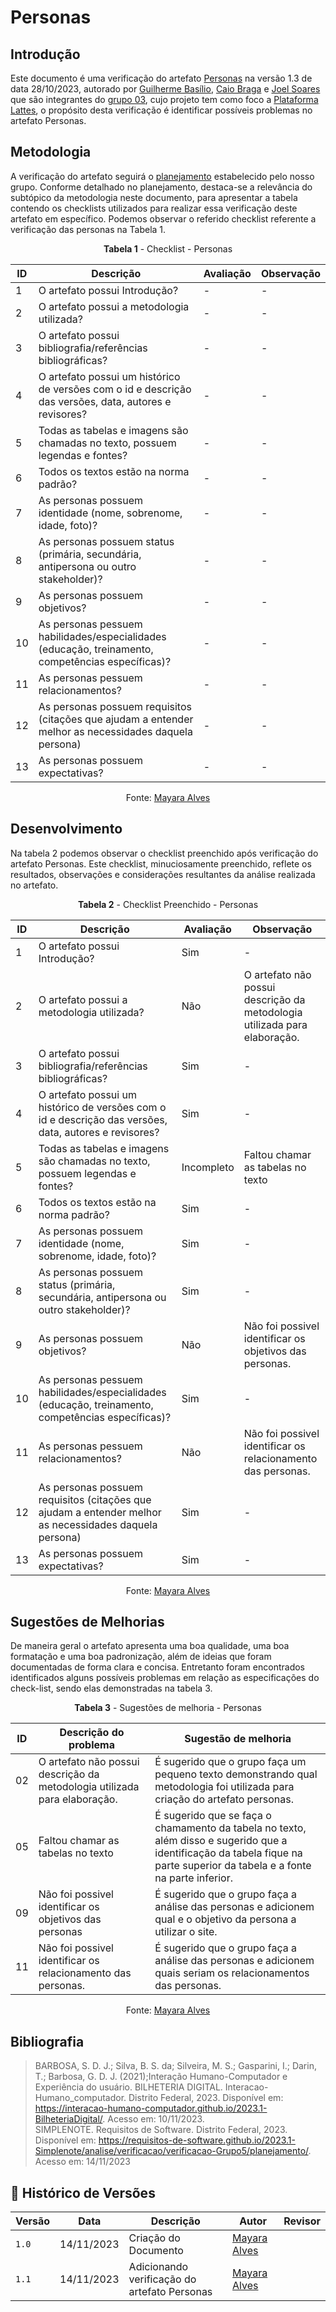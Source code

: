 # Personas
 
## Introdução

Este documento é uma verificação do artefato [Personas](https://interacao-humano-computador.github.io/2023.2-PlataformaLattes/analise-de-requisitos/personas//) na versão 1.3 de data 28/10/2023, autorado por [Guilherme Basílio](https://github.com/GuilhermeBES), [Caio Braga](https://github.com/caioalvesbraga) e [Joel Soares](https://github.com/JoelSRangel) que são integrantes do [grupo 03](https://interacao-humano-computador.github.io/2023.2-PlataformaLattes/), cujo projeto tem como foco a [Plataforma Lattes](https://www.lattes.cnpq.br/), o propósito desta verificação é identificar possíveis problemas no artefato Personas.


## Metodologia 

A verificação do artefato seguirá o [planejamento](https://interacao-humano-computador.github.io/2023.2-Ventoy/verificacao/planejamendoDaVerificacao/) estabelecido pelo nosso grupo. Conforme detalhado no planejamento, destaca-se a relevância do subtópico da metodologia neste documento, para apresentar a tabela contendo os checklists utilizados para realizar essa verificação deste artefato em específico. Podemos observar o referido checklist referente a verificação das personas na Tabela 1. 

<center>

**Tabela 1** - Checklist - Personas

| ID | Descrição                                                                                                                      | Avaliação  | Observação                                                             |
|----|--------------------------------------------------------------------------------------------------------------------------------|------------|------------------------------------------------------------------------|
| 1  | O artefato possui Introdução?   |  -   | - |
| 2  | O artefato possui a metodologia utilizada?  |   -   |   - |
| 3  | O artefato possui bibliografia/referências bibliográficas? |   - |  - |
| 4  | O artefato possui um histórico de versões com o id e descrição das versões, data, autores e revisores? | -  |   -  |
| 5  | Todas as tabelas e imagens são chamadas no texto, possuem legendas e fontes?            |  -    |    -   |
| 6  | Todos os textos estão na norma padrão?                                       						      |    -  |     -  |
| 7  | As personas possuem identidade (nome, sobrenome, idade, foto)?        |    -  |   -
| 8  | As personas possuem status (primária, secundária, antipersona ou outro stakeholder)?           | -   |   -
| 9  | As personas possuem objetivos?       |       -       |   -
| 10 | As personas pessuem habilidades/especialidades (educação, treinamento, competências específicas)?    | - |-  
| 11 | As personas pessuem relacionamentos?                          |  -     |  - 
| 12 | As personas possuem requisitos (citações que ajudam a entender melhor as necessidades daquela persona)   | - |     -
| 13 | As personas possuem expectativas?                          |   -    |    - |
 

Fonte: [Mayara Alves](https://github.com/Mayara-tech) 

</center>

## Desenvolvimento 

Na tabela 2 podemos observar o checklist preenchido após verificação do artefato Personas. Este checklist, minuciosamente preenchido, reflete os resultados, observações e considerações resultantes da análise realizada no artefato.

<center>

**Tabela 2** - Checklist Preenchido - Personas

| ID | Descrição                                                                                                                      | Avaliação  | Observação                                                             |
|----|--------------------------------------------------------------------------------------------------------------------------------|------------|------------------------------------------------------------------------|
| 1  | O artefato possui Introdução?   |  Sim  | - |
| 2  | O artefato possui a metodologia utilizada?  |  Não   |  O artefato não possui descrição da metodologia utilizada para elaboração. |
| 3  | O artefato possui bibliografia/referências bibliográficas? |   Sim |  - |
| 4  | O artefato possui um histórico de versões com o id e descrição das versões, data, autores e revisores? | Sim  |   -  |
| 5  | Todas as tabelas e imagens são chamadas no texto, possuem legendas e fontes?            | Incompleto  |   Faltou chamar as tabelas no texto |
| 6  | Todos os textos estão na norma padrão?                                       						      |  Sim |     -  |
| 7  | As personas possuem identidade (nome, sobrenome, idade, foto)?        |   Sim  |   -
| 8  | As personas possuem status (primária, secundária, antipersona ou outro stakeholder)?           | Sim   |   -
| 9  | As personas possuem objetivos?       |      Não      |   Não foi possivel identificar os objetivos das personas.
| 10 | As personas pessuem habilidades/especialidades (educação, treinamento, competências específicas)?    | Sim |-  
| 11 | As personas pessuem relacionamentos?                          |  Não   |  Não foi possivel identificar os relacionamento das personas.
| 12 | As personas possuem requisitos (citações que ajudam a entender melhor as necessidades daquela persona)   | Sim |     -
| 13 | As personas possuem expectativas?                          |  Sim    |    - |

Fonte: [Mayara Alves](https://github.com/Mayara-tech) 

</center>


## Sugestões de Melhorias

De maneira geral o artefato apresenta uma boa qualidade, uma boa formatação e uma boa padronização, além de ideias que foram documentadas de forma clara e concisa. Entretanto foram encontrados identificados alguns possíveis problemas em relação as especificações do check-list, sendo elas demonstradas na tabela 3. 

<center>

**Tabela 3** - Sugestões de melhoria - Personas

| ID | Descrição do problema | Sugestão de melhoria |
| --- | ---------------------| ---------------------- |
| 02 | O artefato não possui descrição da metodologia utilizada para elaboração. | É sugerido que o grupo faça um pequeno texto demonstrando qual metodologia foi utilizada para criação do artefato personas.
| 05 | Faltou chamar as tabelas no texto | É sugerido que se faça o chamamento da tabela no texto, além disso e sugerido que a identificação da tabela fique na parte superior da tabela e a fonte na parte inferior.
| 09 | Não foi possivel identificar os objetivos das personas | É sugerido que o grupo faça a análise das personas e adicionem qual e o objetivo da persona a utilizar o site.
| 11 | Não foi possivel identificar os relacionamento das personas. | É sugerido que o grupo faça a análise das personas e adicionem quais seriam os relacionamentos das personas.


Fonte: [Mayara Alves](https://github.com/Mayara-tech) 
</center>

## Bibliografia

> BARBOSA, S. D. J.; Silva, B. S. da; Silveira, M. S.; Gasparini, I.; Darin, T.; Barbosa, G. D. J. (2021);Interação Humano-Computador e Experiência do usuário.
> BILHETERIA DIGITAL. Interacao-Humano_computador. Distrito Federal, 2023. Disponível em: <https://interacao-humano-computador.github.io/2023.1-BilheteriaDigital/>. Acesso em: 10/11/2023.<br>
> SIMPLENOTE. Requisitos de Software. Distrito Federal, 2023. Disponível em: <https://requisitos-de-software.github.io/2023.1-Simplenote/analise/verificacao/verificacao-Grupo5/planejamento/>. Acesso em: 14/11/2023

## 📑 Histórico de Versões

| Versão | Data       | Descrição                                       | Autor                                          | Revisor                                      |
| ------ | ---------- | ----------------------------------------------- | -----------------------------------------------| ---------------------------------------------|
| `1.0`  | 14/11/2023 | Criação do Documento | [Mayara Alves](https://github.com/Mayara-tech)  | |
| `1.1`  | 14/11/2023 | Adicionando verificação do artefato Personas|  [Mayara Alves](https://github.com/Mayara-tech) |  |
